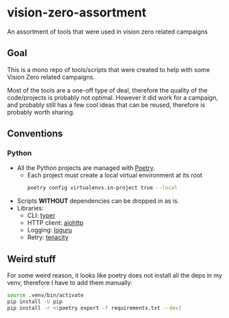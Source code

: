 # vision-zero-assortment

An assortment of tools that were used in vision zero related campaigns

## Goal

This is a mono repo of tools/scripts that were created to help with some Vision Zero
related campaigns.

Most of the tools are a one-off type of deal, therefore the quality of the code/projects
is probably not optimal. However it did work for a campaign, and probably still has a
few cool ideas that can be reused, therefore is probably worth sharing.

## Conventions

### Python

* All the Python projects are managed with [Poetry](https://python-poetry.org/).
  * Each project must create a local virtual environment at its root
    ```bash
    poetry config virtualenvs.in-project true --local
    ```
* Scripts **WITHOUT** dependencies can be dropped in as is.
* Libraries:
  * CLI: [typer](https://typer.tiangolo.com/)
  * HTTP client: [aiohttp](https://aiohttp.readthedocs.io/en/stable/)
  * Logging: [loguru](https://github.com/Delgan/loguru)
  * Retry: [tenacity](https://tenacity.readthedocs.io/en/latest/)

## Weird stuff

For some weird reason, it looks like poetry does not install all the deps in my venv,
therefore I have to add them manually:

```bash
source .venv/bin/activate
pip install -U pip
pip install -r <(poetry export -f requirements.txt --dev)
```
